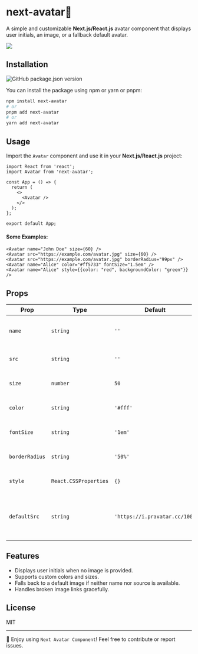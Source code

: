 # next-avatar👤

A simple and customizable **Next.js/React.js** avatar component that displays user initials, an image, or a fallback default avatar.

<img src="https://raw.githubusercontent.com/Md-Asikuzzaman/next-avatar/refs/heads/main/docs/example.png"/>

## Installation

![GitHub package.json version](https://img.shields.io/github/package-json/v/Md-Asikuzzaman/next-avatar)

You can install the package using npm or yarn or pnpm:

```sh
npm install next-avatar
# or
pnpm add next-avatar
# or
yarn add next-avatar
```

## Usage

Import the `Avatar` component and use it in your **Next.js/React.js** project:

```tsx
import React from 'react';
import Avatar from 'next-avatar';

const App = () => {
  return (
    <>
      <Avatar />
    </>
  );
};

export default App;
```

#### Some Examples:

```tsx
<Avatar name="John Doe" size={60} />
<Avatar src="https://example.com/avatar.jpg" size={60} />
<Avatar src="https://example.com/avatar.jpg" borderRadius="99px" />
<Avatar name="Alice" color="#ff5733" fontSize="1.5em" />
<Avatar name="Alice" style={{color: "red", backgroundColor: "green"}} />
```

## Props

| Prop           | Type                  | Default                       | Description                                            |
| -------------- | --------------------- | ----------------------------- | ------------------------------------------------------ |
| `name`         | `string`              | `''`                          | The name used to generate initials.                    |
| `src`          | `string`              | `''`                          | The image source URL.                                  |
| `size`         | `number`              | `50`                          | The avatar size (width & height).                      |
| `color`        | `string`              | `'#fff'`                      | The text color for initials.                           |
| `fontSize`     | `string`              | `'1em'`                       | The font size for initials.                            |
| `borderRadius` | `string`              | `'50%'`                       | The border radius of the avatar.                       |
| `style`        | `React.CSSProperties` | `{}`                          | Additional inline styles.                              |
| `defaultSrc`   | `string`              | `'https://i.pravatar.cc/100'` | Fallback image URL when no name or source is provided. |

## Features

- Displays user initials when no image is provided.
- Supports custom colors and sizes.
- Falls back to a default image if neither name nor source is available.
- Handles broken image links gracefully.

## License

MIT

---

🎉 Enjoy using `Next Avatar Component`! Feel free to contribute or report issues.

